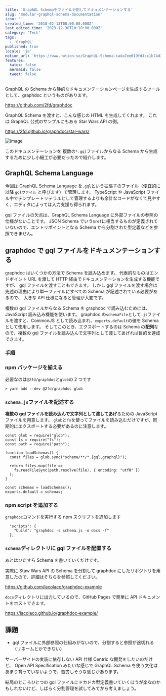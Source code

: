```yaml
---
title: 'GraphQL Schemaをファイル分割してドキュメンテーションする'
slug: 'modular-graphql-schema-documentation'
icon: ''
created_time: '2018-02-13T00:00:00.000Z'
last_edited_time: '2023-12-30T10:10:00.000Z'
category: 'Tech'
tags:
  - 'GraphQL'
published: true
locale: 'ja'
notion_url: 'https://www.notion.so/GraphQL-Schema-cada7ee019fd4cc1b74d399d78d01d80'
features:
  katex: false
  mermaid: false
  tweet: false
---
```


GraphQL の Schema から静的なドキュメンテーションページを生成するツールとして、graphdoc というものがあります。

https://github.com/2fd/graphdoc

GraphQL Schema を渡すと、こんな感じの HTML を生成してくれます。 これは GraphQL 公式のサンプルにもある Star Wars API の例。

https://2fd.github.io/graphdoc/star-wars/

![image](https://cdn-ak.f.st-hatena.com/images/fotolife/l/lacolaco/20180213/20180213222120.png)

このドキュメンテーションを 複数の`*.gql`ファイルからなる Schema から生成するために少し小細工が必要だったので紹介します。

## GraphQL Schema Language

今回は GraphQL Schema Language を`.gql`という拡張子のファイル（便宜的に以降 `gqlファイル` と呼びます）で管理します。 TypeScript や JavaScript ファイル中でテンプレートリテラルとして管理するよりも余計なコードがなくて見やすく、エディタによっては入力支援も得られます。

gql ファイルの欠点は、GraphQL Schema Language に外部ファイルの参照の仕様がないことです。 JSON Schema でいう`$ref`に相当するものが定義されていないので、エントリポイントとなる Schema から分割された型定義などを参照できません。

## graphdoc で gql ファイルをドキュメンテーションする

graphdoc はいくつかの方法で Schema を読み込めます。 代表的なものはエンドポイント URL を渡して HTTP 経由でドキュメンテーションを生成する機能ですが、 gql ファイルを渡すこともできます。 しかし gql ファイルを渡す場合は先述の理由により単一ファイルにすべての Schema が記述されている必要があるので、 大きな API 仕様になると管理が大変です。

複数の gql ファイルからなる Schema を graphdoc で読み込むためには、JavaScript 読み込み機能を使います。 graphdoc の`schemaFile`として`.js`ファイルを渡すと、CommonJS として読み込まれ、`exports.default`の値を Schema として使用します。 そしてこのとき、エクスポートするのは Schema の**配列**なので、複数の gql ファイルを読み込んで文字列として渡してあげれば目的を達成できます。

### 手順

### npm パッケージを揃える

必要なのは`@2fd/graphdoc`と`glob`の 2 つです

```
> yarn add --dev @2fd/graphdoc glob
```

### `schema.js`ファイルを記述する

**複数の gql ファイルを読み込んで文字列として渡してあげ**るための JavaScript ファイルを用意します。 `glob`と`fs`を使ってファイルを読み込むだけですが、同期的にエクスポートする必要があるのに注意します。

```
const glob = require("glob");
const fs = require("fs");
const path = require("path");

function loadSchemas() {
  const files = glob.sync("schema/**/*.{gql,graphql}");

  return files.map(file =>
    fs.readFileSync(path.resolve(file), { encoding: "utf8" })
  );
}

const schemas = loadSchemas();
exports.default = schemas;
```

### npm script を追加する

`graphdoc`コマンドを実行する npm スクリプトを追加します

```
  "scripts": {
    "build": "graphdoc -s schema.js -o docs -f"
  },
```

### `schema`ディレクトリに gql ファイルを配置する

あとはひたすら Schema を書いていくだけです。

実際に Staw Wars API の Schema を分割して graphdoc にしたリポジトリを用意したので、詳細はそちらを参照してください。

https://github.com/lacolaco/graphdoc-example

`docs`ディレクトリに出力しているので、GitHub Pages で簡単に API ドキュメントをホストできます。

https://lacolaco.github.io/graphdoc-example/

## 課題

- gql ファイルに外部参照の仕組みがないので、分割すると参照が途切れる（リネームとかできない）

サーバーサイドの実装に依存しない API 仕様 Centric な開発をしたいのだけど、 Open API Specification みたいな感じで GraphQL Schema を使う文化はあまり育っていないようで、苦労しそうな感じがあります。

結局のところひとつの gql ファイルにドカドカ型定義書いていくほうが楽なのかもしれないけど、しばらく分割管理を試してみてから考えましょう。

